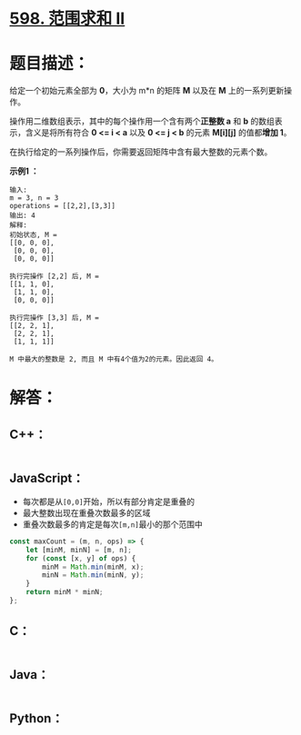 # [598. 范围求和 II](https://leetcode-cn.com/problems/range-addition-ii/)

# 题目描述：

给定一个初始元素全部为 **0**，大小为 m*n 的矩阵 **M** 以及在 **M** 上的一系列更新操作。

操作用二维数组表示，其中的每个操作用一个含有两个**正整数 a** 和 **b** 的数组表示，含义是将所有符合 **0 <= i < a** 以及 **0 <= j < b** 的元素 **M[i][j]** 的值都**增加 1**。

在执行给定的一系列操作后，你需要返回矩阵中含有最大整数的元素个数。



**示例1 ：**

```
输入: 
m = 3, n = 3
operations = [[2,2],[3,3]]
输出: 4
解释: 
初始状态, M = 
[[0, 0, 0],
 [0, 0, 0],
 [0, 0, 0]]

执行完操作 [2,2] 后, M = 
[[1, 1, 0],
 [1, 1, 0],
 [0, 0, 0]]

执行完操作 [3,3] 后, M = 
[[2, 2, 1],
 [2, 2, 1],
 [1, 1, 1]]

M 中最大的整数是 2, 而且 M 中有4个值为2的元素。因此返回 4。
```



# 解答：

## C++：

```cpp

```

## JavaScript：

- 每次都是从`[0,0]`开始，所以有部分肯定是重叠的
- 最大整数出现在重叠次数最多的区域
- 重叠次数最多的肯定是每次`[m,n]`最小的那个范围中

```JavaScript
const maxCount = (m, n, ops) => {
    let [minM, minN] = [m, n];
    for (const [x, y] of ops) {
        minM = Math.min(minM, x);
        minN = Math.min(minN, y);
    }
    return minM * minN;
};
```

## C：
```c

```

## Java：
```java

```

## Python：

```python

```
